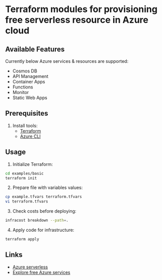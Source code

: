 # Terraform modules for provisioning free serverless resource in Azure cloud

## Available Features

Currently below Azure services & resources are supported:
- Cosmos DB
- API Management
- Container Apps
- Functions
- Monitor
- Static Web Apps

## Prerequisites

1. Install tools:
   - [Terraform](https://developer.hashicorp.com/terraform/tutorials/azure-get-started/install-cli)
   - [Azure CLI](https://learn.microsoft.com/en-us/cli/azure/install-azure-cli)

## Usage

1. Initialize Terraform:

```bash
cd examples/basic
terraform init
```

2. Prepare file with variables values:

```bash
cp example.tfvars terraform.tfvars
vi terraform.tfvars
```

3. Check costs before deploying:

```bash
infracost breakdown --path=.
```

4. Apply code for infrastructure:

```bash
terraform apply
```

## Links

* [Azure serverless](https://azure.microsoft.com/en-us/solutions/serverless)
* [Explore free Azure services](https://azure.microsoft.com/en-us/pricing/free-services)
